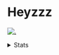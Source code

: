 # Heyzzz  

[![.](https://skillicons.dev/icons?i=js,java)](https://skillicons.dev)  

<details>
<summary>Stats</summary
<!--START_SECTION:waka-->

```txt
JSON         28 mins         █████████████████░░░░░░░░   68.27 %
JavaScript   12 mins         ███████▒░░░░░░░░░░░░░░░░░   29.34 %
Python       0 secs          ▓░░░░░░░░░░░░░░░░░░░░░░░░   02.36 %
INI          0 secs          ░░░░░░░░░░░░░░░░░░░░░░░░░   00.02 %
```

<!--END_SECTION:waka-->
</details>
